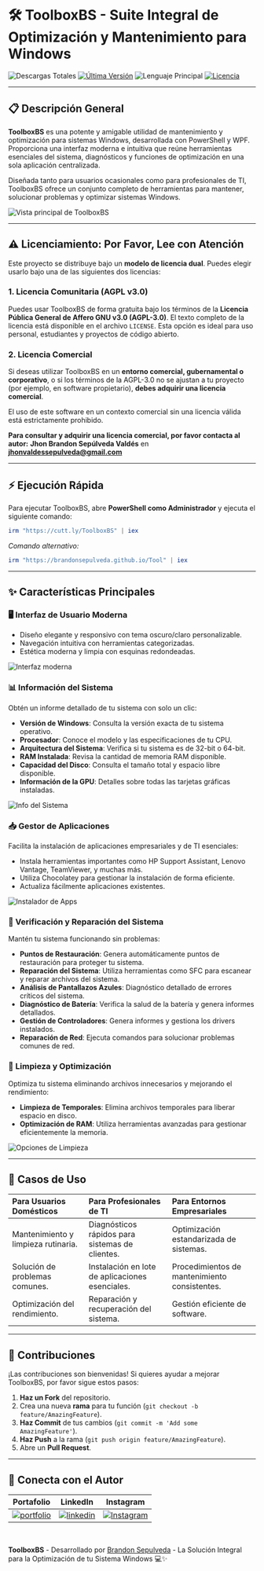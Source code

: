 
# 🛠️ ToolboxBS - Suite Integral de Optimización y Mantenimiento para Windows

![Descargas Totales](https://img.shields.io/github/downloads/BrandonSepulveda/ToolboxBS/total?label=Descargas%20Totales&style=for-the-badge&color=000000&labelColor=ffffff)
[![Última Versión](https://img.shields.io/github/v/release/BrandonSepulveda/ToolboxBS?label=Última%20Versión&style=for-the-badge&color=000000&labelColor=ffffff)](https://github.com/BrandonSepulveda/ToolboxBS/releases)
![Lenguaje Principal](https://img.shields.io/github/languages/top/BrandonSepulveda/ToolboxBS?style=for-the-badge&color=000000&labelColor=ffffff)
[![Licencia](https://img.shields.io/github/license/BrandonSepulveda/ToolboxBS?style=for-the-badge&label=Licencia&color=000000&labelColor=ffffff)](https://github.com/BrandonSepulveda/ToolboxBS/blob/main/LICENSE)

---

## 📋 Descripción General

**ToolboxBS** es una potente y amigable utilidad de mantenimiento y optimización para sistemas Windows, desarrollada con PowerShell y WPF. Proporciona una interfaz moderna e intuitiva que reúne herramientas esenciales del sistema, diagnósticos y funciones de optimización en una sola aplicación centralizada.

Diseñada tanto para usuarios ocasionales como para profesionales de TI, ToolboxBS ofrece un conjunto completo de herramientas para mantener, solucionar problemas y optimizar sistemas Windows.

![Vista principal de ToolboxBS](https://github.com/user-attachments/assets/2288413e-2566-41a1-a33b-43945ff0a2ce)

---

## ⚠️ Licenciamiento: Por Favor, Lee con Atención

Este proyecto se distribuye bajo un **modelo de licencia dual**. Puedes elegir usarlo bajo una de las siguientes dos licencias:

### 1. Licencia Comunitaria (AGPL v3.0)
Puedes usar ToolboxBS de forma gratuita bajo los términos de la **Licencia Pública General de Affero GNU v3.0 (AGPL-3.0)**. El texto completo de la licencia está disponible en el archivo `LICENSE`. Esta opción es ideal para uso personal, estudiantes y proyectos de código abierto.

### 2. Licencia Comercial
Si deseas utilizar ToolboxBS en un **entorno comercial, gubernamental o corporativo**, o si los términos de la AGPL-3.0 no se ajustan a tu proyecto (por ejemplo, en software propietario), **debes adquirir una licencia comercial**.

El uso de este software en un contexto comercial sin una licencia válida está estrictamente prohibido.

**Para consultar y adquirir una licencia comercial, por favor contacta al autor:**
**Jhon Brandon Sepúlveda Valdés** en **jhonvaldessepulveda@gmail.com**

---

## ⚡ Ejecución Rápida

Para ejecutar ToolboxBS, abre **PowerShell como Administrador** y ejecuta el siguiente comando:

```powershell
irm "https://cutt.ly/ToolboxBS" | iex
```
*Comando alternativo:*
```powershell
irm "https://brandonsepulveda.github.io/Tool" | iex
```

---

## ✨ Características Principales

### 🖥️ Interfaz de Usuario Moderna
- Diseño elegante y responsivo con tema oscuro/claro personalizable.
- Navegación intuitiva con herramientas categorizadas.
- Estética moderna y limpia con esquinas redondeadas.

![Interfaz moderna](https://github.com/user-attachments/assets/279471c0-2aee-4510-a087-c4a7f0477092)

### 📊 Información del Sistema
Obtén un informe detallado de tu sistema con solo un clic:

- **Versión de Windows**: Consulta la versión exacta de tu sistema operativo.
- **Procesador**: Conoce el modelo y las especificaciones de tu CPU.
- **Arquitectura del Sistema**: Verifica si tu sistema es de 32-bit o 64-bit.
- **RAM Instalada**: Revisa la cantidad de memoria RAM disponible.
- **Capacidad del Disco**: Consulta el tamaño total y espacio libre disponible.
- **Información de la GPU**: Detalles sobre todas las tarjetas gráficas instaladas.

![Info del Sistema](https://github.com/user-attachments/assets/d3706118-15b7-4665-9783-edba2228b003)

### 📥 Gestor de Aplicaciones
Facilita la instalación de aplicaciones empresariales y de TI esenciales:

- Instala herramientas importantes como HP Support Assistant, Lenovo Vantage, TeamViewer, y muchas más.
- Utiliza Chocolatey para gestionar la instalación de forma eficiente.
- Actualiza fácilmente aplicaciones existentes.

![Instalador de Apps](https://github.com/user-attachments/assets/d6084aa9-2d34-4a88-b54f-d69efbc5f330)

### 🔧 Verificación y Reparación del Sistema
Mantén tu sistema funcionando sin problemas:

- **Puntos de Restauración**: Genera automáticamente puntos de restauración para proteger tu sistema.
- **Reparación del Sistema**: Utiliza herramientas como SFC para escanear y reparar archivos del sistema.
- **Análisis de Pantallazos Azules**: Diagnóstico detallado de errores críticos del sistema.
- **Diagnóstico de Batería**: Verifica la salud de la batería y genera informes detallados.
- **Gestión de Controladores**: Genera informes y gestiona los drivers instalados.
- **Reparación de Red**: Ejecuta comandos para solucionar problemas comunes de red.

### 🧹 Limpieza y Optimización
Optimiza tu sistema eliminando archivos innecesarios y mejorando el rendimiento:

- **Limpieza de Temporales**: Elimina archivos temporales para liberar espacio en disco.
- **Optimización de RAM**: Utiliza herramientas avanzadas para gestionar eficientemente la memoria.

![Opciones de Limpieza](https://github.com/user-attachments/assets/294126ed-5dbd-479a-be68-9b607232e8f2)

---

## 🚀 Casos de Uso

| Para Usuarios Domésticos | Para Profesionales de TI | Para Entornos Empresariales |
| :--- | :--- | :--- |
| Mantenimiento y limpieza rutinaria. | Diagnósticos rápidos para sistemas de clientes. | Optimización estandarizada de sistemas. |
| Solución de problemas comunes. | Instalación en lote de aplicaciones esenciales. | Procedimientos de mantenimiento consistentes. |
| Optimización del rendimiento. | Reparación y recuperación del sistema. | Gestión eficiente de software. |

---

## 🤝 Contribuciones

¡Las contribuciones son bienvenidas! Si quieres ayudar a mejorar ToolboxBS, por favor sigue estos pasos:

1.  **Haz un Fork** del repositorio.
2.  Crea una nueva **rama** para tu función (`git checkout -b feature/AmazingFeature`).
3.  **Haz Commit** de tus cambios (`git commit -m 'Add some AmazingFeature'`).
4.  **Haz Push** a la rama (`git push origin feature/AmazingFeature`).
5.  Abre un **Pull Request**.

---

## 🔗 Conecta con el Autor

| Portafolio | LinkedIn | Instagram |
| :---: | :---: | :---: |
| [![portfolio](https://img.shields.io/badge/Mi_Portafolio-000?style=for-the-badge&logo=ko-fi&logoColor=white)](https://brandonsepulveda.github.io/) | [![linkedin](https://img.shields.io/badge/linkedin-0A66C2?style=for-the-badge&logo=linkedin&logoColor=white)](https://www.linkedin.com/in/jbrandonsepulveda/?originalSubdomain=co) | [![Instagram](https://img.shields.io/badge/Instagram-E4405F?style=for-the-badge&logo=instagram&logoColor=white)](https://www.instagram.com/brandonsepulveda_66) |

<br>

**ToolboxBS** - Desarrollado por [Brandon Sepulveda](https://brandonsepulveda.github.io/) - La Solución Integral para la Optimización de tu Sistema Windows 💻✨
